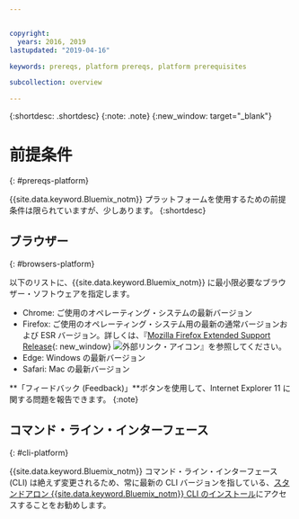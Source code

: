 ```yaml
---


copyright:
  years: 2016, 2019
lastupdated: "2019-04-16"

keywords: prereqs, platform prereqs, platform prerequisites

subcollection: overview

---
```


{:shortdesc: .shortdesc}
{:note: .note}
{:new_window: target="_blank"}

# 前提条件
{: #prereqs-platform}

{{site.data.keyword.Bluemix_notm}} プラットフォームを使用するための前提条件は限られていますが、少しあります。
{:shortdesc}

## ブラウザー
{: #browsers-platform}

以下のリストに、{{site.data.keyword.Bluemix_notm}} に最小限必要なブラウザー・ソフトウェアを指定します。

 * Chrome: ご使用のオペレーティング・システムの最新バージョン
 * Firefox: ご使用のオペレーティング・システム用の最新の通常バージョンおよび ESR バージョン。詳しくは、『[Mozilla Firefox
Extended Support Release](https://www.mozilla.org/en-US/firefox/organizations/){: new_window} ![外部リンク・アイコン](../icons/launch-glyph.svg "外部リンク・アイコン")』を参照してください。
 * Edge: Windows の最新バージョン
 * Safari: Mac の最新バージョン
 
**「フィードバック (Feedback)」**ボタンを使用して、Internet Explorer 11 に関する問題を報告できます。
{:note}

## コマンド・ライン・インターフェース
{: #cli-platform}

{{site.data.keyword.Bluemix_notm}} コマンド・ライン・インターフェース (CLI) は絶えず変更されるため、常に最新の CLI バージョンを指している、[スタンドアロン {{site.data.keyword.Bluemix_notm}} CLI のインストール](/docs/cli/reference/ibmcloud/cloud-cli-install_use)にアクセスすることをお勧めします。
